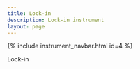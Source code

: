 ```yaml
---
title: Lock-in
description: Lock-in instrument
layout: page
---
```


{% include instrument_navbar.html id=4 %}


Lock-in

